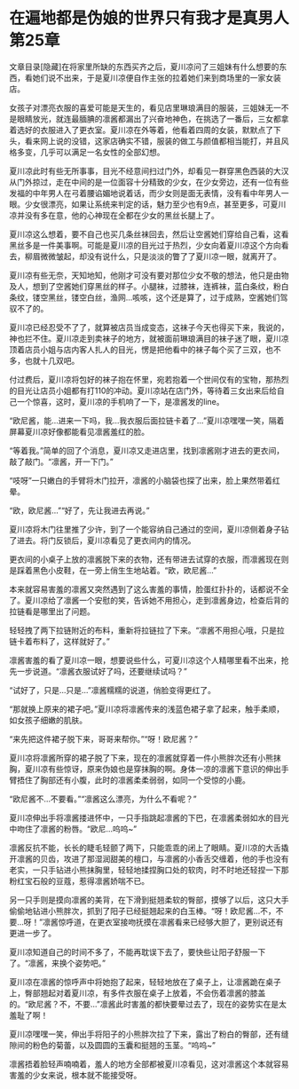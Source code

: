 # 在遍地都是伪娘的世界只有我才是真男人  第25章

文章目录[隐藏]在将家里所缺的东西买齐之后，夏川凉问了三姐妹有什么想要的东西，看她们说不出来，于是夏川凉便自作主张的拉着她们来到商场里的一家女装店。

女孩子对漂亮衣服的喜爱可能是天生的，看见店里琳琅满目的服装，三姐妹无一不是眼睛放光，就连最腼腆的凛酱都漏出了兴奋地神色，在挑选了一番后，三女都拿着选好的衣服进入了更衣室。夏川凉在外等着，他看着四周的女装，默默点了下头，看来网上说的没错，这家店确实不错，服装的做工与颜值都相当能打，并且风格多变，几乎可以满足一名女性的全部幻想。

夏川凉此时有些无所事事，目光不经意间扫过门外，却看见一群穿黑色西装的大汉从门外掠过，走在中间的是一位面容十分精致的少女，在少女旁边，还有一位有些发福的中年男人在弓着腰谄媚地说着话，而少女则是面无表情，没有看中年男人一眼。少女很漂亮，如果让系统来判定的话，魅力至少也有9点，甚至更多，可夏川凉并没有多在意，他的心神现在全都在少女的黑丝长腿上了。

夏川凉这么想着，要不自己也买几条丝袜回去，然后让空酱她们穿给自己看，这看黑丝多是一件美事啊。可能是夏川凉的目光过于热烈，少女向着夏川凉这个方向看去，柳眉微微皱起，却没有说什么，只是淡淡的瞥了了夏川凉一眼，就离开了。

夏川凉有些无奈，天知地知，他刚才可没有要对那位少女不敬的想法，他只是由物及人，想到了空酱她们穿黑丝的样子。小腿袜，过膝袜，连裤袜，蓝白条纹，粉白条纹，镂空黑丝，镂空白丝，渔网…咳咳，这个还是算了，过于成熟，空酱她们驾驭不了的。

夏川凉已经忍受不了了，就算被店员当成变态，这袜子今天也得买下来，我说的，神也拦不住。夏川凉走到卖袜子的地方，就被面前琳琅满目的袜子迷了眼，夏川凉顶着店员小姐与店内客人扎人的目光，愣是把他看中的袜子每个买了三双，也不多，也就十几双吧。

付过费后，夏川凉将包好的袜子抱在怀里，宛若抱着一个世间仅有的宝物，那热烈的目光让店员小姐都有打110的冲动。夏川凉站在店门外，等待着三女出来后给自己一个惊喜，这时，夏川凉的手机响了一下，是凛酱发的line。

“欧尼酱，能…进来一下吗，我…我衣服后面拉链卡着了…”夏川凉嘿嘿一笑，隔着屏幕夏川凉好像都能看见凛酱羞红的脸。

“等着我。”简单的回了个消息，夏川凉又走进店里，找到凛酱刚才进去的更衣间，敲了敲门。“凛酱，开一下门。”

“吱呀”一只嫩白的手臂将木门拉开，凛酱的小脑袋也探了出来，脸上果然带着红晕。

“欧，欧尼酱…”“好了，先让我进去再说。”

夏川凉将木门往里推了少许，到了一个能容纳自己通过的空间，夏川凉侧着身子钻了进去。将门反锁后，夏川凉看见了更衣间内的情况。

更衣间的小桌子上放的凛酱脱下来的衣物，还有带进去试穿的衣服，而凛酱现在则是踩着黑色小皮鞋，在一旁上俏生生地站着。“欧，欧尼酱…”

本来就容易害羞的凛酱又突然遇到了这么害羞的事情，脸蛋红扑扑的，话都说不全了。夏川凉给了凛酱一个安慰的笑，告诉她不用担心，走到凛酱身边，检查后背的拉链看是哪里出了问题。

轻轻拽了两下拉链附近的布料，重新将拉链拉了下来。“凛酱不用担心哦，只是拉链卡着布料了，这样就好了。”

凛酱害羞的看了夏川凉一眼，想要说些什么，可夏川凉这个人精哪里看不出来，抢先一步说道。“凛酱衣服试好了吗，还要继续试吗？”

“试好了，只是…只是…”凛酱糯糯的说道，俏脸变得更红了。

“那就换上原来的裙子吧。”夏川凉将凛酱传来的浅蓝色裙子拿了起来，触手柔顺，如女孩子细嫩的肌肤。

“来先把这件裙子脱下来，哥哥来帮你。”“呀！欧尼酱？”

夏川凉将凛酱所穿的裙子脱了下来，现在的凛酱就穿着一件小熊胖次还有小熊抹胸，夏川凉有些惊讶，原来伪娘也是穿抹胸的啊。身体一凉的凛酱下意识的伸出手臂捂住了胸部还有小腹，此时的凛酱柔柔弱弱，如同一个受惊的小鹿。

“欧尼酱不…不要看。”“凛酱这么漂亮，为什么不看呢？”

夏川凉伸出手将凛酱搂进怀中，一只手指跳起凛酱的下巴，在凛酱柔弱如水的目光中吻住了凛酱的粉唇。“欧尼…呜呜~”

凛酱反抗不能，长长的睫毛轻颤了两下，只能乖乖的闭上了眼睛。夏川凉的大舌撬开凛酱的贝齿，攻进了那湿润甜美的檀口，与凛酱的小香舌交缠着，他的手也没有老实，一只手钻进小熊抹胸里，轻轻地揉捏胸口处的软肉，时不时地还轻捏一下那粉红宝石般的豆蔻，惹得凛酱娇喘不已。

另一只手则是摸向凛酱的美背，在下滑到挺翘柔软的臀部，摸够了以后，这只大手偷偷地钻进小熊胖次，抓到了阳子已经挺翘起来的白玉棒。“呀！欧尼酱…不，不要…呀！”凛酱惊呼道，在更衣室接吻抚摸在凛酱看来已经够大胆了，更别说还有更进一步了。

夏川凉知道自己的时间不多了，不能再耽误下去了，要快些让阳子舒服一下了。“凛酱，来换个姿势吧。”

夏川凉在凛酱的惊呼声中将她抱了起来，轻轻地放在了桌子上，让凛酱跪在桌子上，臀部翘起对着夏川凉，有多件衣服在桌子上放着，不会伤着凛酱的膝盖的。“欧尼酱？不，不要…”凛酱此时害羞的都快要晕过去了，现在的姿势实在是太羞耻了啊！

夏川凉嘿嘿一笑，伸出手将阳子的小熊胖次拉了下来，露出了粉白的臀部，还有缝隙间的粉色的菊蕾，以及圆圆的玉囊和挺翘的玉茎。“呜呜~”

凛酱捂着脸轻声喃喃着，羞人的地方全部都被夏川凉看见，这对凛酱这个本就容易害羞的少女来说，根本就不能接受呀。